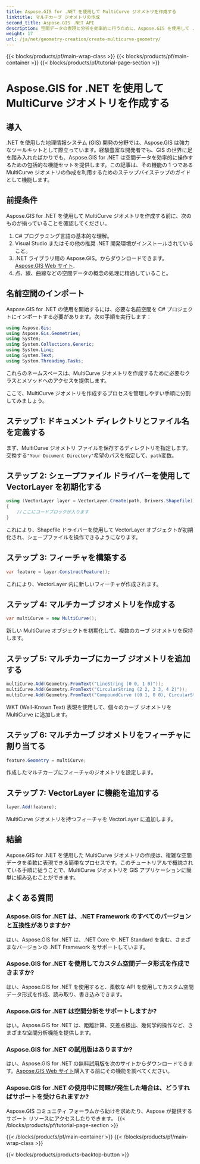 ```yaml
---
title: Aspose.GIS for .NET を使用して MultiCurve ジオメトリを作成する
linktitle: マルチカーブ ジオメトリの作成
second_title: Aspose.GIS .NET API
description: 空間データの表現と分析を効率的に行うために、Aspose.GIS を使用して .NET で MultiCurve ジオメトリを作成する方法を学びます。
weight: 17
url: /ja/net/geometry-creation/create-multicurve-geometry/
---
```


{{< blocks/products/pf/main-wrap-class >}}
{{< blocks/products/pf/main-container >}}
{{< blocks/products/pf/tutorial-page-section >}}

# Aspose.GIS for .NET を使用して MultiCurve ジオメトリを作成する

## 導入
.NET を使用した地理情報システム (GIS) 開発の分野では、Aspose.GIS は強力なツールキットとして際立っています。経験豊富な開発者でも、GIS の世界に足を踏み入れたばかりでも、Aspose.GIS for .NET は空間データを効率的に操作するための包括的な機能セットを提供します。この記事は、その機能の 1 つである MultiCurve ジオメトリの作成を利用するためのステップバイステップのガイドとして機能します。
## 前提条件
Aspose.GIS for .NET を使用して MultiCurve ジオメトリを作成する前に、次のものが揃っていることを確認してください。
1. C# プログラミング言語の基本的な理解。
2. Visual Studio またはその他の推奨 .NET 開発環境がインストールされていること。
3.  .NET ライブラリ用の Aspose.GIS。からダウンロードできます。[Aspose.GIS Web サイト](https://releases.aspose.com/gis/net/).
4. 点、線、曲線などの空間データの概念の処理に精通していること。

## 名前空間のインポート
Aspose.GIS for .NET の使用を開始するには、必要な名前空間を C# プロジェクトにインポートする必要があります。次の手順を実行します：

```csharp
using Aspose.Gis;
using Aspose.Gis.Geometries;
using System;
using System.Collections.Generic;
using System.Linq;
using System.Text;
using System.Threading.Tasks;
```
これらのネームスペースは、MultiCurve ジオメトリを作成するために必要なクラスとメソッドへのアクセスを提供します。

ここで、MultiCurve ジオメトリを作成するプロセスを管理しやすい手順に分割してみましょう。
## ステップ 1: ドキュメント ディレクトリとファイル名を定義する
まず、MultiCurve ジオメトリ ファイルを保存するディレクトリを指定します。交換する`"Your Document Directory"`希望のパスを指定して、`path`変数。
## ステップ 2: シェープファイル ドライバーを使用して VectorLayer を初期化する
```csharp
using (VectorLayer layer = VectorLayer.Create(path, Drivers.Shapefile))
{
    //ここにコードブロックが入ります
}
```
これにより、Shapefile ドライバーを使用して VectorLayer オブジェクトが初期化され、シェープファイルを操作できるようになります。
## ステップ 3: フィーチャを構築する
```csharp
var feature = layer.ConstructFeature();
```
これにより、VectorLayer 内に新しいフィーチャが作成されます。
## ステップ 4: マルチカーブ ジオメトリを作成する
```csharp
var multiCurve = new MultiCurve();
```
新しい MultiCurve オブジェクトを初期化して、複数のカーブ ジオメトリを保持します。
## ステップ 5: マルチカーブにカーブ ジオメトリを追加する
```csharp
multiCurve.Add(Geometry.FromText("LineString (0 0, 1 0)"));
multiCurve.Add(Geometry.FromText("CircularString (2 2, 3 3, 4 2)"));
multiCurve.Add(Geometry.FromText("CompoundCurve ((0 1, 0 0), CircularString (0 0, 3 3, 6 0))"));
```
WKT (Well-Known Text) 表現を使用して、個々のカーブ ジオメトリを MultiCurve に追加します。
## ステップ 6: マルチカーブ ジオメトリをフィーチャに割り当てる
```csharp
feature.Geometry = multiCurve;
```
作成したマルチカーブにフィーチャのジオメトリを設定します。
## ステップ 7: VectorLayer に機能を追加する
```csharp
layer.Add(feature);
```
MultiCurve ジオメトリを持つフィーチャを VectorLayer に追加します。

## 結論
Aspose.GIS for .NET を使用した MultiCurve ジオメトリの作成は、複雑な空間データを柔軟に表現できる簡単なプロセスです。このチュートリアルで概説されている手順に従うことで、MultiCurve ジオメトリを GIS アプリケーションに簡単に組み込むことができます。
## よくある質問
### Aspose.GIS for .NET は、.NET Framework のすべてのバージョンと互換性がありますか?
はい、Aspose.GIS for .NET は、.NET Core や .NET Standard を含む、さまざまなバージョンの .NET Framework をサポートしています。
### Aspose.GIS for .NET を使用してカスタム空間データ形式を作成できますか?
はい、Aspose.GIS for .NET を使用すると、柔軟な API を使用してカスタム空間データ形式を作成、読み取り、書き込みできます。
### Aspose.GIS for .NET は空間分析をサポートしますか?
はい。Aspose.GIS for .NET は、距離計算、交差点検出、幾何学的操作など、さまざまな空間分析機能を提供します。
### Aspose.GIS for .NET の試用版はありますか?
はい、Aspose.GIS for .NET の無料試用版を次のサイトからダウンロードできます。[Aspose.GIS Web サイト](https://releases.aspose.com/gis/net/)購入する前にその機能を調べてください。
### Aspose.GIS for .NET の使用中に問題が発生した場合は、どうすればサポートを受けられますか?
Aspose.GIS コミュニティ フォーラムから助けを求めたり、Aspose が提供するサポート リソースにアクセスしたりできます。
{{< /blocks/products/pf/tutorial-page-section >}}

{{< /blocks/products/pf/main-container >}}
{{< /blocks/products/pf/main-wrap-class >}}

{{< blocks/products/products-backtop-button >}}
